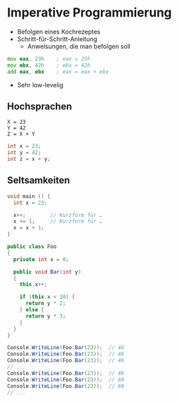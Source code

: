 # Imperative Programmierung

- Befolgen eines Kochrezeptes
- Schritt-für-Schritt-Anleitung
  - Anweisungen, die man befolgen soll

```asm
mov eax, 23h    ; eax = 23h
mov ebx, 42h    ; ebx = 42h
add eax, ebx    ; eax = eax + ebx
```

- Sehr low-levelig

## Hochsprachen

```basic
X = 23
Y = 42
Z = X + Y
```

```c
int x = 23;
int y = 42;
int z = x + y;
```

## Seltsamkeiten

```c
void main () {
  int x = 23;

  x++;        // Kurzform für …
  x += 1;     // Kurzform für …
  x = x + 1;
}
```

```csharp
public class Foo
{
  private int x = 0;

  public void Bar(int y)
  {
    this.x++;

    if (this.x < 10) {
      return y * 2;
    } else {
      return y * 3;
    }
  }
}

Console.WriteLine(Foo.Bar(23));  // 46
Console.WriteLine(Foo.Bar(23));  // 46
Console.WriteLine(Foo.Bar(23));  // 46
// ...
Console.WriteLine(Foo.Bar(23));  // 46
Console.WriteLine(Foo.Bar(23));  // 69
Console.WriteLine(Foo.Bar(23));  // 69
// ...
```
